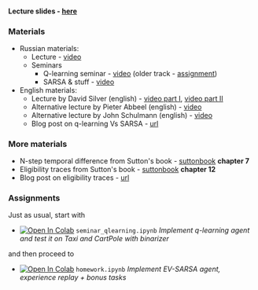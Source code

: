 #### __Lecture slides__ - [here](https://yadi.sk/i/9bPN0pxsR1-zIA)
### Materials
* Russian materials:
   - Lecture - [video](https://yadi.sk/i/jcQ1Bg8n3SrhuQ)
   - Seminars
      - Q-learning seminar - [video](https://yadi.sk/i/dQmolwOy3EtGNK) (older track - [assignment](https://github.com/neer201/Practical_RL/tree/master/week03_model_free/crawler_and_pacman/seminar_py2))
      - SARSA & stuff - [video](https://yadi.sk/i/XbqNQmjm3ExNsq)
* English materials:
   - Lecture by David Silver (english) - [video part I](https://www.youtube.com/watch?v=PnHCvfgC_ZA), [video part II](https://www.youtube.com/watch?v=0g4j2k_Ggc4&t=43s)
   - Alternative lecture by Pieter Abbeel (english) - [video](https://www.youtube.com/watch?v=ifma8G7LegE)
   - Alternative lecture by John Schulmann (english) - [video](https://www.youtube.com/watch?v=IL3gVyJMmhg)
   - Blog post on q-learning Vs SARSA - [url](https://studywolf.wordpress.com/2013/07/01/reinforcement-learning-sarsa-vs-q-learning/)

### More materials
* N-step temporal difference from Sutton's book - [suttonbook](http://incompleteideas.net/book/RLbook2018.pdf) __chapter 7__
* Eligibility traces from Sutton's book - [suttonbook](http://incompleteideas.net/book/RLbook2018.pdf) __chapter 12__
* Blog post on eligibility traces - [url](http://pierrelucbacon.com/traces/)

### Assignments

Just as usual, start with
- [![Open In Colab](https://colab.research.google.com/assets/colab-badge.svg)](https://colab.research.google.com/github/yandexdataschool/Practical_RL/blob/master/week03_model_free/seminar_qlearning.ipynb)
`seminar_qlearning.ipynb` _Implement q-learning agent and test it on Taxi and CartPole with binarizer_

and then proceed to
- [![Open In Colab](https://colab.research.google.com/assets/colab-badge.svg)](https://colab.research.google.com/github/yandexdataschool/Practical_RL/blob/master/week03_model_free/homework.ipynb) `homework.ipynb` _Implement EV-SARSA agent, experience replay + bonus tasks_
